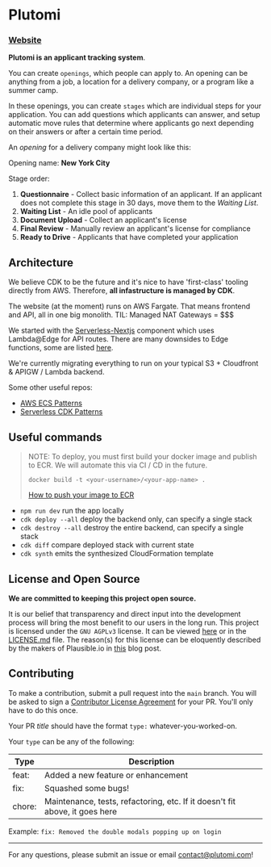 # Plutomi

### [Website](https://plutomi.com)

**Plutomi is an applicant tracking system**.

You can create `openings`, which people can apply to. An opening can be anything from a job, a location for a delivery company, or a program like a summer camp.

In these openings, you can create `stages` which are individual steps for your application. You can add questions which applicants can answer, and setup automatic move rules that determine where applicants go next depending on their answers or after a certain time period.

An _opening_ for a delivery company might look like this:

Opening name: **New York City**

Stage order:

1. **Questionnaire** - Collect basic information of an applicant. If an applicant does not complete this stage in 30 days, move them to the _Waiting List_.
2. **Waiting List** - An idle pool of applicants
3. **Document Upload** - Collect an applicant's license
4. **Final Review** - Manually review an applicant's license for compliance
5. **Ready to Drive** - Applicants that have completed your application

## Architecture

We believe CDK to be the future and it's nice to have 'first-class' tooling directly from AWS. Therefore,
**all infastructure is managed by CDK**.

The website (at the moment) runs on AWS Fargate. That means frontend and API, all in one big monolith. TIL: Managed NAT Gateways = $$$

We started with the [Serverless-Nextjs](https://github.com/serverless-nextjs/serverless-next.js) component which uses Lambda@Edge for API routes. There are many downsides to Edge functions, some are listed [here](https://github.com/plutomi/plutomi/issues/172).

We're currently migrating everything to run on your typical S3 + Cloudfront & APIGW / Lambda backend.

Some other useful repos:

- [AWS ECS Patterns](https://github.com/aws/aws-cdk/tree/master/packages/%40aws-cdk/aws-ecs-patterns)
- [Serverless CDK Patterns](https://github.com/cdk-patterns/serverless)

## Useful commands

> NOTE: To deploy, you must first build your docker image and publish to ECR. We will automate this via CI / CD in the future.
>
> `docker build -t <your-username>/<your-app-name> .`
>
> [How to push your image to ECR](https://docs.aws.amazon.com/AmazonECR/latest/userguide/docker-push-ecr-image.html)

- `npm run dev` run the app locally
- `cdk deploy --all` deploy the backend only, can specify a single stack
- `cdk destroy --all` destroy the entire backend, can specify a single stack
- `cdk diff` compare deployed stack with current state
- `cdk synth` emits the synthesized CloudFormation template

## License and Open Source

**We are committed to keeping this project open source.**

It is our belief that transparency and direct input into the development process will bring the most benefit to our users in the long run. This project is licensed under the `GNU AGPLv3` license. It can be viewed [here](https://choosealicense.com/licenses/agpl-3.0/) or in the [LICENSE.md](LICENSE.md) file. The reason(s) for this license can be eloquently described by the makers of Plausible.io in [this](https://plausible.io/blog/open-source-licenses) blog post.

## Contributing

To make a contribution, submit a pull request into the `main` branch. You will be asked to sign a [Contributor License Agreement](https://en.wikipedia.org/wiki/Contributor_License_Agreement) for your PR. You'll only have to do this once.

Your PR _title_ should have the format `type:` whatever-you-worked-on.

Your `type` can be any of the following:

| Type   | Description                                                                 |
| ------ | --------------------------------------------------------------------------- |
| feat:  | Added a new feature or enhancement                                          |
| fix:   | Squashed some bugs!                                                         |
| chore: | Maintenance, tests, refactoring, etc. If it doesn't fit above, it goes here |

Example: `fix: Removed the double modals popping up on login`

---

For any questions, please submit an issue or email contact@plutomi.com!
